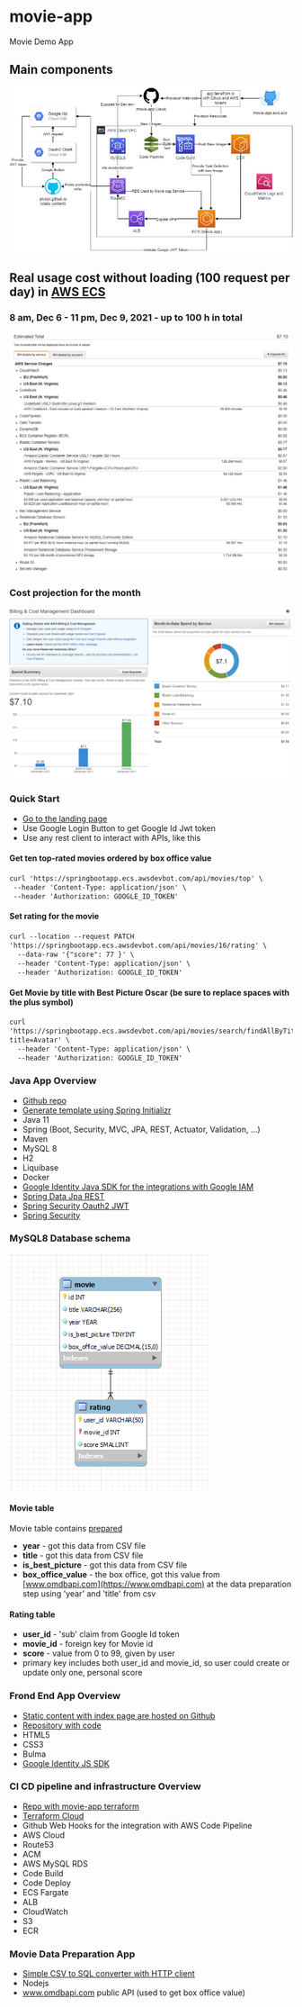 # movie-app
Movie Demo App

## Main components

![movie-app](movie-app.jpg)


## Real usage cost without loading (100 request per day) in [AWS ECS](https://github.com/Pivopil/movie-app-aws-ecs)

### 8 am, Dec 6 - 11 pm, Dec 9, 2021 - up to 100 h in total


![img_1.png](img_1.png)

### Cost projection for the month

![img_2.png](img_2.png)

### Quick Start
- [Go to the landing page](https://pivopil.github.io/)
- Use Google Login Button to get Google Id Jwt token
- Use any rest client to interact with APIs, like this

#### Get ten top-rated movies ordered by box office value
```shell
curl 'https://springbootapp.ecs.awsdevbot.com/api/movies/top' \
 --header 'Content-Type: application/json' \
 --header 'Authorization: GOOGLE_ID_TOKEN'
```

#### Set rating for the movie
```shell
curl --location --request PATCH 'https://springbootapp.ecs.awsdevbot.com/api/movies/16/rating' \
  --data-raw '{"score": 77 }' \
  --header 'Content-Type: application/json' \
  --header 'Authorization: GOOGLE_ID_TOKEN'
```

#### Get Movie by title with Best Picture Oscar (be sure to replace spaces with the plus symbol)
```shell
curl 'https://springbootapp.ecs.awsdevbot.com/api/movies/search/findAllByTitle?title=Avatar' \
  --header 'Content-Type: application/json' \
  --header 'Authorization: GOOGLE_ID_TOKEN'
```

### Java App Overview
- [Github repo](https://github.com/Pivopil/movie-app)
- [Generate template using Spring Initializr](https://start.spring.io/)
- Java 11
- Spring (Boot, Security, MVC, JPA, REST, Actuator, Validation, ...)
- Maven
- MySQL 8
- H2
- Liquibase
- Docker
- [Google Identity Java SDK for the integrations with Google IAM](https://developers.google.com/identity/sign-in/web/backend-auth)
- [Spring Data Jpa REST](https://spring.io/guides/gs/accessing-data-rest/)
- [Spring Security Oauth2 JWT](https://waynestalk.com/en/spring-security-google-signin-jwt-jpa-explained-en/)
- [Spring Security](https://www.javadevjournal.com/spring/securing-a-restful-web-service-with-spring-security/)

### MySQL8 Database schema

![db.png](db.png)

#### Movie table

Movie table contains [prepared](https://github.com/Pivopil/movie-app/tree/main/data_loader)
- **year** - got this data from CSV file
- **title** - got this data from CSV file
- **is_best_picture** - got this data from CSV file
- **box_office_value** - the box office, got this value from [www.omdbapi.com](https://www.omdbapi.com) at the data preparation step using 'year' and 'title' from csv

#### Rating table

- **user_id** - 'sub' claim from Google Id token 
- **movie_id** - foreign key for Movie id
- **score** - value from 0 to 99, given by user
- primary key includes both user_id and movie_id, so user could create or update only one, personal score

### Frond End App Overview
- [Static content with index page are hosted on Github](https://pivopil.github.io/)
- [Repository with code](https://github.com/Pivopil/pivopil.github.io)
- HTML5
- CSS3
- Bulma
- [Google Identity JS SDK](https://developers.google.com/identity/gsi/web/guides/display-button#javascript)

### CI CD pipeline and infrastructure Overview
- [Repo with movie-app terraform](https://github.com/Pivopil/movie-app-aws-ecs)
- [Terraform Cloud](https://app.terraform.io/)
- Github Web Hooks for the integration with AWS Code Pipeline
- AWS Cloud
- Route53
- ACM
- AWS MySQL RDS
- Code Build
- Code Deploy
- ECS Fargate
- ALB
- CloudWatch
- S3
- ECR

### Movie Data Preparation App
- [Simple CSV to SQL converter with HTTP client](https://github.com/Pivopil/movie-app/tree/main/data_loader)
- Nodejs
- www.omdbapi.com public API (used to get box office value)